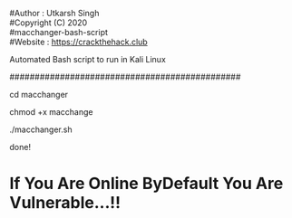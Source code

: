 #Author : Utkarsh Singh  
#Copyright (C) 2020  
#macchanger-bash-script  
#Website : https://crackthehack.club  

Automated Bash script to run in Kali Linux

##############################################

cd macchanger

chmod +x macchange

./macchanger.sh

done!

# If You Are Online ByDefault You Are Vulnerable...!!
